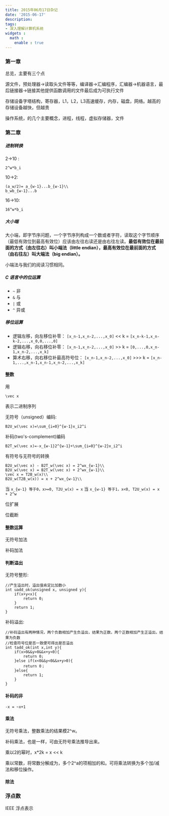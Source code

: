 ```yaml
---
title: 2015年06月17日杂记
date: '2015-06-17'
description:
tags:
- 深入理解计算机系统
widgets :
  math :
    enable : true
---
```


### 第一章

总览，主要有三个点

源文件，预处理器->读取头文件等等，编译器->汇编程序，汇编器->机器语言，最后链接器->链接其他提供函数调用的文件最后成为可执行文件

存储设备字塔结构，寄存器，L1，L2，L3高速缓存，内存，磁盘，网络。越高的存储设备越快，但越贵

操作系统，的几个主要概念，进程，线程，虚拟存储器，文件


### 第二章

##### 进制转换

2->10 :

```mathjax
2^w*b_i
```

10->2:

```mathjax
(a_w/2)= a_{w-1}...b_{w-1}\\
b_wb_{w-1}...b 
```

16->10:

```mathjax
16^w*b_i
```


##### 大小端

大小端，即字节序问题，一个字节序列构成一个数或者字符，读取这个字节顺序（最低有效位到最高有效位）应该由左往右读还是由右往左读。**最低有效位在最前面的方式（由左往右）叫小端法（little endian），最高有效位在最前面的方式（由右往左）叫大端法（big endian）。**

小端法与我们的阅读习惯相同。

##### C 语言中的位运算

- `~` 非
- `&` 与
- `|` 或
- `^` 异或 

##### 移位运算

- 逻辑左移，向左移位补零：  `[x_n-1,x_n-2,...,x_0]` << k = `[x_n-k-1,x_n-k-2,...,x_0,0,...,0]`
- 逻辑右移，向右移位补零：  `[x_n-1,x_n-2,...,x_0]` >> k = `[0,...,0,x_n-1,x_n-2,...,x_k]`
- 算术右移，向右移位补最高符号位： `[x_n-1,x_n-2,...,x_0]` >>> k = `[x_n-1,...,x_n-1,x_n-1,x_n-2,...,x_k]`

#### 整数

用

```mathjax
\vec x
```

表示二进制序列

无符号（unsigned）编码:

```mathjax
B2U_w(\vec x)=\sum_{i=0}^{w-1}x_i2^i
```

补码(two's-complement)编码

```mathjax
B2T_w(\vec x)=-x_{w-1}2^{w-1}+\sum_{i=0}^{w-2}x_i2^i
```


有符号与无符号的转换

```mathjax
B2U_w(\vec x) - B2T_w(\vec x) = 2^wx_{w-1}\\
B2U_w(\vec x) = B2T_w(\vec x) + 2^wx_{w-1}\\
\vec x = T2B_w(x)\\
B2U_w(T2B_w(x)) = x + 2^wx_{w-1}\\
```

当 `x_{w-1} 等于0，x>=0, T2U_w(x) = x`
当 `x_{w-1} 等于1，x<0, T2U_w(x) = x + 2^w`

位扩展

位截断


#### 整数运算

无符号加法

补码加法


#### 判断溢出

无符号整形:

```
//产生溢出时，溢出值肯定比加数小
int uadd_ok(unsigned x, unsigned y){
	if(x+y<x){
		return 0;
	}
	return 1;
}
```

补码溢出:

```
//补码溢出有两种情况，两个负数相加产生负溢出，结果为正数，两个正数相加产生正溢出，结果为负数
//检查符号位是否一致便可得出是否溢出
int tadd_ok(int x,int y){
	if(x>0&&y>0&&x+y<0){
		return 0;
	}else if(x<0&&y<0&&x+y>0){
		return 0；
	}else{
		return 1;
	}
}
```

#### 补码的非

`-x = ~x+1`

#### 乘法

无符号乘法，整数乘法的结果模2^w。

补码乘法，也是一样，可由无符号乘法推导出来。

乘以2的幂时，x*2k = x << k

乘以常数，将常数分解成为，多个2^a的项相加的和。可将乘法转换为多个加/减法和移位操作。

#### 除法


### 浮点数

IEEE 浮点表示



